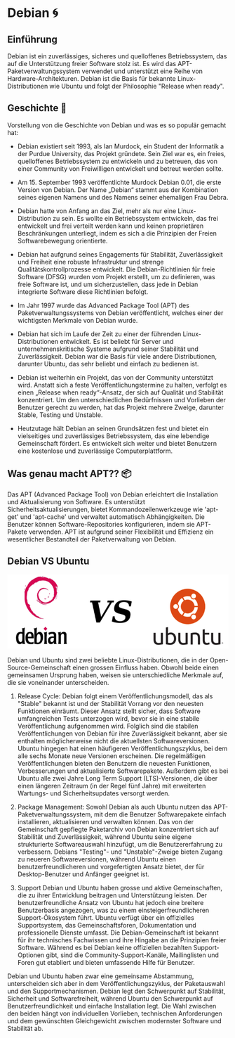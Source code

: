 # Debian 🌀

## Einführung

Debian ist ein zuverlässiges, sicheres und quelloffenes Betriebssystem, das auf die Unterstützung freier Software stolz ist. Es wird das APT-Paketverwaltungssystem verwendet und unterstützt eine Reihe von Hardware-Architekturen. Debian ist die Basis für bekannte Linux-Distributionen wie Ubuntu und folgt der Philosophie "Release when ready".

## Geschichte 📜

Vorstellung von die Geschichte von Debian und was es so populär gemacht hat:

- Debian existiert seit 1993, als Ian Murdock, ein Student der Informatik a der Purdue University, das Projekt gründete. Sein Ziel war es, ein freies, quelloffenes Betriebssystem zu entwickeln und zu betreuen, das von einer Community von Freiwilligen entwickelt und betreut werden sollte.

- Am 15. September 1993 veröffentlichte Murdock Debian 0.01, die erste Version von Debian. Der Name „Debian“ stammt aus der Kombination seines eigenen Namens und des Namens seiner ehemaligen Frau Debra.

- Debian hatte von Anfang an das Ziel, mehr als nur eine Linux-Distribution zu sein. Es wollte ein Betriebssystem entwickeln, das frei entwickelt und frei verteilt werden kann und keinen proprietären Beschränkungen unterliegt, indem es sich a die Prinzipien der Freien Softwarebewegung orientierte.

- Debian hat aufgrund seines Engagements für Stabilität, Zuverlässigkeit und Freiheit eine robuste Infrastruktur und strenge Qualitätskontrollprozesse entwickelt. Die Debian-Richtlinien für freie Software (DFSG) wurden vom Projekt erstellt, um zu definieren, was freie Software ist, und um sicherzustellen, dass jede in Debian integrierte Software diese Richtlinien befolgt.

- Im Jahr 1997 wurde das Advanced Package Tool (APT) des Paketverwaltungssystems von Debian veröffentlicht, welches einer der wichtigsten Merkmale von Debian wurde.

- Debian hat sich im Laufe der Zeit zu einer der führenden Linux-Distributionen entwickelt. Es ist beliebt für Server und unternehmenskritische Systeme aufgrund seiner Stabilität und Zuverlässigkeit. Debian war die Basis für viele andere Distributionen, darunter Ubuntu, das sehr beliebt und einfach zu bedienen ist.

- Debian ist weiterhin ein Projekt, das von der Community unterstützt wird. Anstatt sich a feste Veröffentlichungstermine zu halten, verfolgt es einen „Release when ready“-Ansatz, der sich auf Qualität und Stabilität konzentriert. Um den unterschiedlichen Bedürfnissen und Vorlieben der Benutzer gerecht zu werden, hat das Projekt mehrere Zweige, darunter Stable, Testing und Unstable.

- Heutzutage hält Debian an seinen Grundsätzen fest und bietet ein vielseitiges und zuverlässiges Betriebssystem, das eine lebendige Gemeinschaft fördert. Es entwickelt sich weiter und bietet Benutzern eine kostenlose und zuverlässige Computerplattform.

## Was genau macht APT?? 📦

Das APT (Advanced Package Tool) von Debian erleichtert die Installation und Aktualisierung von Software. Es unterstützt Sicherheitsaktualisierungen, bietet Kommandozeilenwerkzeuge wie 'apt-get' und 'apt-cache' und verwaltet automatisch Abhängigkeiten. Die Benutzer können Software-Repositories konfigurieren, indem sie APT-Pakete verwenden. APT ist aufgrund seiner Flexibilität und Effizienz ein wesentlicher Bestandteil der Paketverwaltung von Debian.

## Debian VS Ubuntu

![Alt text](VS.png "a title")

Debian und Ubuntu sind zwei beliebte Linux-Distributionen, die in der Open-Source-Gemeinschaft einen grossen Einfluss haben. Obwohl beide einen gemeinsamen Ursprung haben, weisen sie unterschiedliche Merkmale auf, die sie voneinander unterscheiden.

1. Release Cycle:
Debian folgt einem Veröffentlichungsmodell, das als "Stable" bekannt ist und der Stabilität Vorrang vor den neuesten Funktionen einräumt. Dieser Ansatz stellt sicher, dass Software umfangreichen Tests unterzogen wird, bevor sie in eine stabile Veröffentlichung aufgenommen wird. Folglich sind die stabilen Veröffentlichungen von Debian für ihre Zuverlässigkeit bekannt, aber sie enthalten möglicherweise nicht die aktuellsten Softwareversionen. Ubuntu hingegen hat einen häufigeren Veröffentlichungszyklus, bei dem alle sechs Monate neue Versionen erscheinen. Die regelmäßigen Veröffentlichungen bieten den Benutzern die neuesten Funktionen, Verbesserungen und aktualisierte Softwarepakete. Außerdem gibt es bei Ubuntu alle zwei Jahre Long Term Support (LTS)-Versionen, die über einen längeren Zeitraum (in der Regel fünf Jahre) mit erweiterten Wartungs- und Sicherheitsupdates versorgt werden.

2. Package Management:
Sowohl Debian als auch Ubuntu nutzen das APT-Paketverwaltungssystem, mit dem die Benutzer Softwarepakete einfach installieren, aktualisieren und verwalten können. Das von der Gemeinschaft gepflegte Paketarchiv von Debian konzentriert sich auf Stabilität und Zuverlässigkeit, während Ubuntu seine eigene strukturierte Softwareauswahl hinzufügt, um die Benutzererfahrung zu verbessern. Debians "Testing"- und "Unstable"-Zweige bieten Zugang zu neueren Softwareversionen, während Ubuntu einen benutzerfreundlicheren und vorgefertigten Ansatz bietet, der für Desktop-Benutzer und Anfänger geeignet ist.

3. Support
Debian und Ubuntu haben grosse und aktive Gemeinschaften, die zu ihrer Entwicklung beitragen und Unterstützung leisten. Der benutzerfreundliche Ansatz von Ubuntu hat jedoch eine breitere Benutzerbasis angezogen, was zu einem einsteigerfreundlicheren Support-Ökosystem führt. Ubuntu verfügt über ein offizielles Supportsystem, das Gemeinschaftsforen, Dokumentation und professionelle Dienste umfasst.
Die Debian-Gemeinschaft ist bekannt für ihr technisches Fachwissen und ihre Hingabe an die Prinzipien freier Software. Während es bei Debian keine offiziellen bezahlten Support-Optionen gibt, sind die Community-Support-Kanäle, Mailinglisten und Foren gut etabliert und bieten umfassende Hilfe für Benutzer.

Debian und Ubuntu haben zwar eine gemeinsame Abstammung, unterscheiden sich aber in dem Veröffentlichungszyklus, der Paketauswahl und den Supportmechanismen. Debian legt den Schwerpunkt auf Stabilität, Sicherheit und Softwarefreiheit, während Ubuntu den Schwerpunkt auf Benutzerfreundlichkeit und einfache Installation legt. Die Wahl zwischen den beiden hängt von individuellen Vorlieben, technischen Anforderungen und dem gewünschten Gleichgewicht zwischen modernster Software und Stabilität ab.
<!--
<a target="_blank" href="https://icons8.com/icon/17838/debian">Debian</a> icon by <a target="_blank" href="https://icons8.com">Icons8</a> !-->